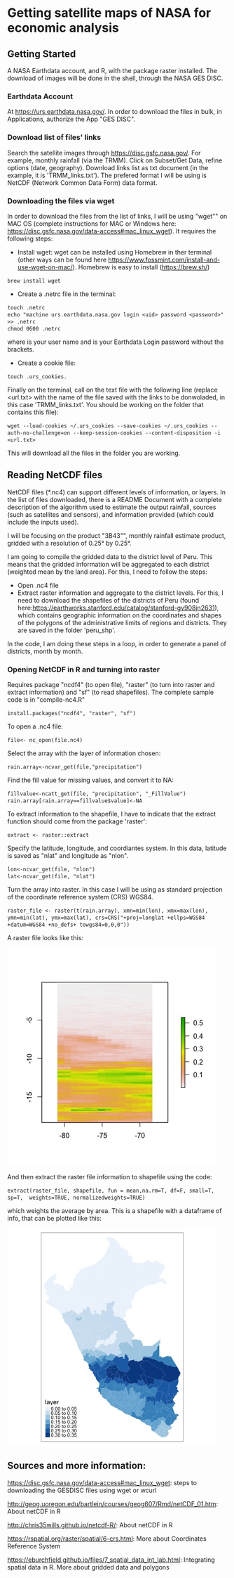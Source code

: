 
# Getting satellite maps of NASA for economic analysis

## Getting Started

A NASA Earthdata account, and R, with the package raster installed. The download of images will be done in the shell, through the NASA GES DISC. 

### Earthdata Account 

At https://urs.earthdata.nasa.gov/. In order to download the files in bulk, in Applications, authorize the App "GES DISC". 

### Download list of files' links

Search the satellite images through https://disc.gsfc.nasa.gov/. For example, monthly rainfall (via the TRMM). Click on Subset/Get Data, refine options (date, geography). Download links list as txt document (in the example, it is 'TRMM_links.txt'). The prefered format I will be using is NetCDF (Network Common Data Form) data format. 

### Downloading the files via wget

In order to download the files from the list of links, I will be using "wget"" on MAC OS (complete instructions for MAC or Windows here: https://disc.gsfc.nasa.gov/data-access#mac_linux_wget). It requires the following steps:

- Install wget: wget can be installed using Homebrew in ther terminal (other ways can be found here https://www.fossmint.com/install-and-use-wget-on-mac/). Homebrew is easy to install (https://brew.sh/)

```
brew install wget
```
 
- Create a .netrc file in the terminal: 

```
touch .netrc
echo "machine urs.earthdata.nasa.gov login <uid> password <password>" >> .netrc 
chmod 0600 .netrc 
```

where <uid> is your user name and <password> is your Earthdata Login password without the brackets. 

- Create a cookie file:

```
touch .urs_cookies.
```


Finally on the terminal, call on the text file with the following line (replace <url.txt> with the name of the file saved with the links to be donwoladed, in this case 'TRMM_links.txt'. You should be working on the folder that contains this file):

```
wget --load-cookies ~/.urs_cookies --save-cookies ~/.urs_cookies --auth-no-challenge=on --keep-session-cookies --content-disposition -i <url.txt>
```

This will download all the files in the folder you are working. 
 
 
## Reading NetCDF files

NetCDF files (*.nc4) can support different levels of information, or layers. In the list of files downloaded, there is a README Document with a complete description of the algorithm used to estimate the output rainfall, sources (such as satellites and sensors), and information provided (which could include the inputs used).

I will be focusing on the product "3B43"", monthly rainfall estimate product, gridded with a resolution of 0.25° by 0.25°. 

I am going to compile the gridded data to the district level of Peru. This means that the gridded information will be aggregated to each district (weighted mean by the land area). For this, I need to follow the steps: 

- Open .nc4 file
- Extract raster information and aggregate to the district levels. For this, I need to download the shapefiles of the districts of Peru (found here:https://earthworks.stanford.edu/catalog/stanford-gv908jn2631), which contains geographic information on the coordinates and shapes of the polygons of the administrative limits of regions and districts. They are saved in the folder 'peru_shp'.

In the code, I am doing these steps in a loop, in order to generate a panel of districts, month by month. 

### Opening NetCDF in R and turning into raster

Requires package "ncdf4" (to open file), "raster" (to turn into raster and extract information) and "sf" (to read shapefiles). The complete sample code is in "compile-nc4.R"

```
install.packages("ncdf4", "raster", "sf")
```

To open a .nc4 file: 

```
file<- nc_open(file.nc4)

```
Select the array with the layer of information chosen: 

```
rain.array<-ncvar_get(file,"precipitation")

```

Find the fill value for missing values, and convert it to NA:

```
fillvalue<-ncatt_get(file, "precipitation", "_FillValue")
rain.array[rain.array==fillvalue$value]<-NA
```

To extract information to the shapefile, I have to indicate that the extract function should come from the package 'raster':

```
extract <- raster::extract
```

Specify the latitude, longitude, and coordiantes system. In this data, latitude is saved as "nlat" and longitude as "nlon". 

```
lon<-ncvar_get(file, "nlon")
lat<-ncvar_get(file, "nlat")

```
Turn the array into raster. In this case I will be using as standard projection of the coordinate reference system (CRS) WGS84. 

```
raster_file <- raster(t(rain.array), xmn=min(lon), xmx=max(lon), ymn=min(lat), ymx=max(lat), crs=CRS("+proj=longlat +ellps=WGS84 +datum=WGS84 +no_defs+ towgs84=0,0,0"))
```


A raster file looks like this: 

![](./images/raster_example.jpeg)

And then extract the raster file information to shapefile using the code: 

```
extract(raster_file, shapefile, fun = mean,na.rm=T, df=F, small=T, sp=T,  weights=TRUE, normalizedweights=TRUE)
```
which weights the average by area. This is a shapefile with a dataframe of info, that can be plotted like this: 


![](./images/final_sample.jpeg)

## Sources and more information: 

https://disc.gsfc.nasa.gov/data-access#mac_linux_wget: steps to downloading the GESDISC files using wget or wcurl

http://geog.uoregon.edu/bartlein/courses/geog607/Rmd/netCDF_01.htm: About netCDF in R

http://chris35wills.github.io/netcdf-R/: About netCDF in R

https://rspatial.org/raster/spatial/6-crs.html: More about Coordinates Reference System

https://eburchfield.github.io/files/7_spatial_data_int_lab.html: Integrating spatial data in R. More about gridded data and polygons



